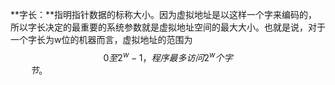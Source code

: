 **字长：**指明指针数据的标称大小。因为虚拟地址是以这样一个字来编码的，所以字长决定的最重要的系统参数就是虚拟地址空间的最大大小。也就是说，对于一个字长为w位的机器而言，虚拟地址的范围为
$$
0至2^w-1，程序最多访问2^w个字节。~~~~~~~~~~~~~~~~~~~~~~~~~~~~~~~~~~~~~~~~~~~~~~~~~~~~~~~~~~~~~~~~~~~~~~~~~~~~~~~~~~~~~~~~~~~~~~~~~~~~~~~~~
$$




